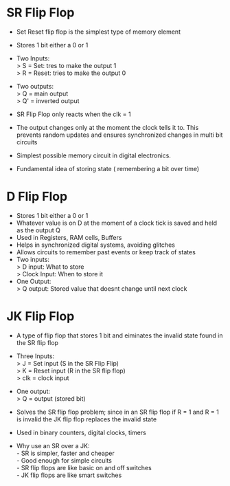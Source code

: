 # SR Flip Flop
- Set Reset flip flop is the simplest type of memory element
- Stores 1 bit either a 0 or 1
- Two Inputs: <br>
      > S = Set: tres to make the output 1 <br>
      > R = Reset: tries to make the output 0 <br>

- Two outputs: <br>
      > Q = main output <br>
      > Q' = inverted output <br>
    
- SR Flip Flop only reacts when the clk = 1
- The output changes only at the moment the clock tells it to. This prevents random updates and ensures synchronized
changes in multi bit circuits
- Simplest possible memory circuit in digital electronics.
- Fundamental idea of storing state ( remembering a bit over time)

# D Flip Flop
- Stores 1 bit either a 0 or 1
- Whatever value is on D at the moment of a clock tick is saved and held as the output Q
- Used in Registers, RAM cells, Buffers
- Helps in synchronized digital systems, avoiding glitches
- Allows circuits to remember past events or keep track of states
- Two inputs: <br>
      > D input: What to store <br>
      > Clock Input: When to store it 
- One Output: <br>
      > Q output: Stored value that doesnt change until next clock


# JK Flip Flop
- A type of flip flop that stores 1 bit and eiminates the invalid state found in the SR flip flop
- Three Inputs: <br>
      > J = Set input (S in the SR Flip Flip) <br>
      > K = Reset input (R in the SR flip flop) <br>
      > clk = clock input

- One output: <br>
      > Q = output (stored bit)

- Solves the SR flip flop problem; since in an SR flip flop if R = 1 and R = 1 is invalid the JK flip flop
replaces the invalid state
- Used in binary counters, digital clocks, timers
- Why use an SR over a JK: <br>
      - SR is simpler, faster and cheaper <br>
      - Good enough for simple circuits <br>
      - SR flip flops are like basic on and off switches <br>
      - JK flip flops are like smart switches
  
